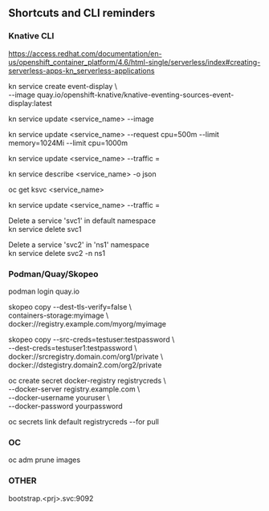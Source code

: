 ## Shortcuts and CLI reminders  


### Knative CLI  
https://access.redhat.com/documentation/en-us/openshift_container_platform/4.6/html-single/serverless/index#creating-serverless-apps-kn_serverless-applications  

kn service create event-display \\  
    --image quay.io/openshift-knative/knative-eventing-sources-event-display:latest  

kn service update <service_name> --image  

kn service update <service_name> --request cpu=500m --limit memory=1024Mi --limit cpu=1000m  

kn service update <service_name> --traffic <revision>=<percent>  

kn service describe <service_name> -o json  

oc get ksvc <service_name>  

kn service update <service_name> --traffic <revision>=<percent>  

Delete a service 'svc1' in default namespace  
kn service delete svc1  

Delete a service 'svc2' in 'ns1' namespace  
kn service delete svc2 -n ns1  




### Podman/Quay/Skopeo  

podman login quay.io  

skopeo copy --dest-tls-verify=false \\  
containers-storage:myimage \\  
docker://registry.example.com/myorg/myimage  

skopeo copy --src-creds=testuser:testpassword \\  
--dest-creds=testuser1:testpassword \\  
docker://srcregistry.domain.com/org1/private \\  
docker://dstegistry.domain2.com/org2/private  

oc create secret docker-registry registrycreds \\  
--docker-server registry.example.com \\  
--docker-username youruser \\  
--docker-password yourpassword  

oc secrets link default registrycreds --for pull  

### OC  

oc adm prune images  



### OTHER  

bootstrap.\<prj\>.svc:9092  


